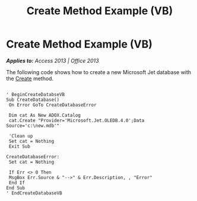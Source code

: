 ﻿---
title: Create Method Example (VB)
TOCTitle: Create Method Example (VB)
ms:assetid: 3e6a4f3d-3b25-2dfb-5ef3-6a4c5326b78f
ms:mtpsurl: https://msdn.microsoft.com/en-us/library/JJ249171(v=office.15)
ms:contentKeyID: 48544372
ms.date: 09/18/2015
mtps_version: v=office.15
---

# Create Method Example (VB)


_**Applies to:** Access 2013 | Office 2013_

The following code shows how to create a new Microsoft Jet database with the [Create](create-method-adox.md) method.

``` 
 
' BeginCreateDatabseVB 
Sub CreateDatabase() 
 On Error GoTo CreateDatabaseError 
 
 Dim cat As New ADOX.Catalog 
 cat.Create "Provider='Microsoft.Jet.OLEDB.4.0';Data Source='c:\new.mdb'" 
 
 'Clean up 
 Set cat = Nothing 
 Exit Sub 
 
CreateDatabaseError: 
 Set cat = Nothing 
 
 If Err <> 0 Then 
 MsgBox Err.Source & "-->" & Err.Description, , "Error" 
 End If 
End Sub 
' EndCreateDatabaseVB 
```

